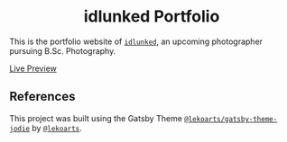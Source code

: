 <!-- <p align="center">
  <a href="https://jodie.lekoarts.de">
    <img alt="LekoArts" src="https://img.lekoarts.de/gatsby/gatsby-site-illustration.png" />
  </a>
</p> -->
<h1 align="center">
  idlunked Portfolio
</h1>

This is the portfolio website of [`idlunked`](https://instagram.com/idlunked), an upcoming photographer pursuing B.Sc. Photography.

[Live Preview](https://idlunkedportfolio.gatsbyjs.io/)

## References

This project was built using the Gatsby Theme [`@lekoarts/gatsby-theme-jodie`](https://github.com/LekoArts/gatsby-themes/tree/main/themes/gatsby-theme-jodie) by [`@lekoarts`](https://github.com/LekoArts).
